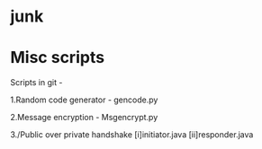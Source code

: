 # junk
# Misc scripts

Scripts in git  - 

1.Random code generator - gencode.py

2.Message encryption - Msgencrypt.py

3./Public over private handshake
    [i]initiator.java
    [ii]responder.java

